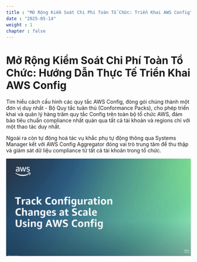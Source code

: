 ```yaml
---
title : "Mở Rộng Kiểm Soát Chi Phí Toàn Tổ Chức: Triển Khai AWS Config"
date : "2025-05-14"
weight : 1 
chapter : false
---
```


# Mở Rộng Kiểm Soát Chi Phí Toàn Tổ Chức: Hướng Dẫn Thực Tế Triển Khai AWS Config

Tìm hiểu cách cấu hình các quy tắc AWS Config, đóng gói chúng thành một đơn vị duy nhất - Bộ Quy tắc tuân thủ (Conformance Packs), cho phép triển khai và quản lý hàng trăm quy tắc Config trên toàn bộ tổ chức AWS, đảm bảo tiêu chuẩn compliance nhất quán qua tất cả tài khoản và regions chỉ với một thao tác duy nhất.

Ngoài ra còn tự động hoá tác vụ khắc phụ tự động thông qua Systems Manager kết với AWS Config Aggregator đóng vai trò trung tâm để thu thập và giám sát dữ liệu compliance từ tất cả tài khoản trong tổ chức.

![Intro](/images/1.introduction/001-introduction.png)